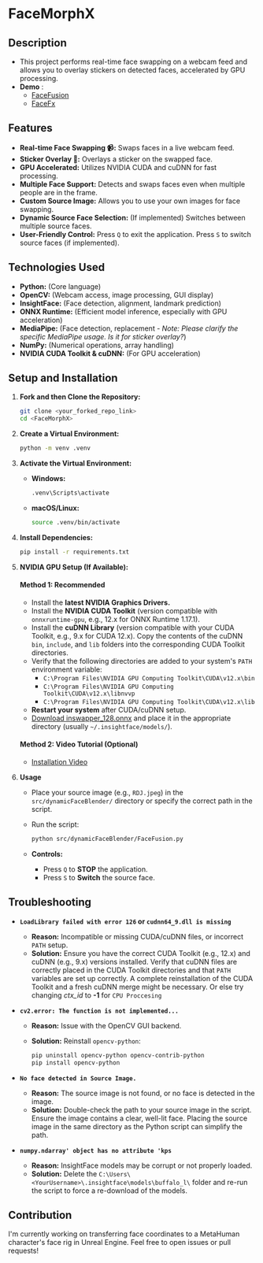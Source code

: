 # FaceMorphX

## Description

- This project performs real-time face swapping on a webcam feed and allows you to overlay stickers on detected faces, accelerated by GPU processing.
- **Demo** :
    - [FaceFusion](demo/FaceSwap.mp4)
    - [FaceFx](demo/FaceSticker.mp4)

## Features

* **Real-time Face Swapping 📹:** Swaps faces in a live webcam feed.
* **Sticker Overlay 🥰:** Overlays a sticker on the swapped face.
* **GPU Accelerated:** Utilizes NVIDIA CUDA and cuDNN for fast processing.
* **Multiple Face Support:** Detects and swaps faces even when multiple people are in the frame.
* **Custom Source Image:** Allows you to use your own images for face swapping.
* **Dynamic Source Face Selection:** (If implemented) Switches between multiple source faces.
* **User-Friendly Control:** Press `Q` to exit the application. Press `S` to switch source faces (if implemented).

## Technologies Used

* **Python:** (Core language)
* **OpenCV:** (Webcam access, image processing, GUI display)
* **InsightFace:** (Face detection, alignment, landmark prediction)
* **ONNX Runtime:** (Efficient model inference, especially with GPU acceleration)
* **MediaPipe:** (Face detection, replacement - *Note: Please clarify the specific MediaPipe usage. Is it for sticker overlay?*)
* **NumPy:** (Numerical operations, array handling)
* **NVIDIA CUDA Toolkit & cuDNN:** (For GPU acceleration)

## Setup and Installation

1.  **Fork and then Clone the Repository:**

    ```bash
    git clone <your_forked_repo_link>
    cd <FaceMorphX>
    ```

2.  **Create a Virtual Environment:**

    ```bash
    python -m venv .venv
    ```

3.  **Activate the Virtual Environment:**

    * **Windows:**

        ```bash
        .venv\Scripts\activate
        ```

    * **macOS/Linux:**

        ```bash
        source .venv/bin/activate
        ```

4.  **Install Dependencies:**

    ```bash
    pip install -r requirements.txt
    ```

5.  **NVIDIA GPU Setup (If Available):**

    #### Method 1: Recommended

    * Install the **latest NVIDIA Graphics Drivers.**
    * Install the **NVIDIA CUDA Toolkit** (version compatible with `onnxruntime-gpu`, e.g., 12.x for ONNX Runtime 1.17.1).
    * Install the **cuDNN Library** (version compatible with your CUDA Toolkit, e.g., 9.x for CUDA 12.x). Copy the contents of the cuDNN `bin`, `include`, and `lib` folders into the corresponding CUDA Toolkit directories.
    * Verify that the following directories are added to your system's `PATH` environment variable:
        * `C:\Program Files\NVIDIA GPU Computing Toolkit\CUDA\v12.x\bin`
        * `C:\Program Files\NVIDIA GPU Computing Toolkit\CUDA\v12.x\libnvvp`
        * `C:\Program Files\NVIDIA GPU Computing Toolkit\CUDA\v12.x\lib`
    * **Restart your system** after CUDA/cuDNN setup.
    * [Download inswapper\_128.onnx](https://drive.google.com/file/d/1krOLgjW2tAPaqV-Bw4YALz0xT5zlb5HF/view) and place it in the appropriate directory (usually `~/.insightface/models/`).

    #### Method 2: Video Tutorial (Optional)

    * [Installation Video](https://www.youtube.com/watch?v=nATRPPZ5dGE) 

6.  **Usage**

    * Place your source image (e.g., `RDJ.jpeg`) in the `src/dynamicFaceBlender/` directory or specify the correct path in the script.
    * Run the script:

        ```bash
        python src/dynamicFaceBlender/FaceFusion.py
        ```

    * **Controls:**
        * Press `Q` to **STOP** the application.
        * Press `S` to **Switch** the source face.

## Troubleshooting

* **`LoadLibrary failed with error 126` or `cudnn64_9.dll is missing`**

    * **Reason:** Incompatible or missing CUDA/cuDNN files, or incorrect `PATH` setup.
    * **Solution:** Ensure you have the correct CUDA Toolkit (e.g., 12.x) and cuDNN (e.g., 9.x) versions installed. Verify that cuDNN files are correctly placed in the CUDA Toolkit directories and that `PATH` variables are set up correctly. A complete reinstallation of the CUDA Toolkit and a fresh cuDNN merge might be necessary.
                 Or else try changing *ctx_id* to **-1** for `CPU Proccesing`

* **`cv2.error: The function is not implemented...`**

    * **Reason:** Issue with the OpenCV GUI backend.
    * **Solution:** Reinstall `opencv-python`:

        ```bash
        pip uninstall opencv-python opencv-contrib-python
        pip install opencv-python
        ```

* **`No face detected in Source Image.`**

    * **Reason:** The source image is not found, or no face is detected in the image.
    * **Solution:** Double-check the path to your source image in the script. Ensure the image contains a clear, well-lit face. Placing the source image in the same directory as the Python script can simplify the path.

* **`numpy.ndarray' object has no attribute 'kps`**

    * **Reason:** InsightFace models may be corrupt or not properly loaded.
    * **Solution:** Delete the `C:\Users\<YourUsername>\.insightface\models\buffalo_l\` folder and re-run the script to force a re-download of the models.

## Contribution

I'm currently working on transferring face coordinates to a MetaHuman character's face rig in Unreal Engine. Feel free to open issues or pull requests!